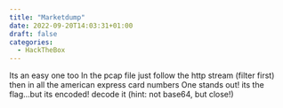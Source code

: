 ```yaml
---
title: "Marketdump"
date: 2022-09-20T14:03:31+01:00
draft: false
categories:
  - HackTheBox
---
```


Its an easy one too
In the pcap file just follow the http stream (filter first)
then in all the american express card numbers
One stands out! its the flag...but its encoded!
decode it (hint: not base64, but close!)
